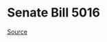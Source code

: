 # Senate Bill 5016

[Source](http://lawfilesext.leg.wa.gov/biennium/2023-24/Pdf/Bills/Senate%20Bills/5016.pdf)